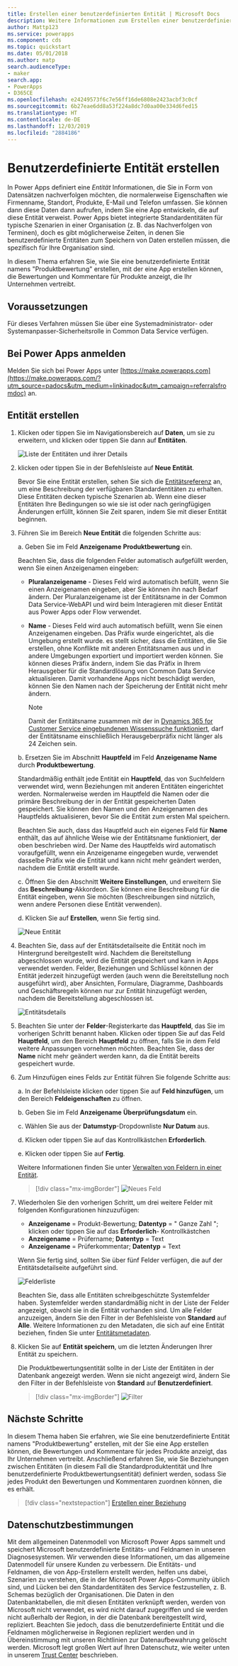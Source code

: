 ```yaml
---
title: Erstellen einer benutzerdefinierten Entität | Microsoft Docs
description: Weitere Informationen zum Erstellen einer benutzerdefinierten Entität in Power Apps.
author: Mattp123
ms.service: powerapps
ms.component: cds
ms.topic: quickstart
ms.date: 05/01/2018
ms.author: matp
search.audienceType:
- maker
search.app:
- PowerApps
- D365CE
ms.openlocfilehash: e24249573f6c7e56ff16de6808e2423acbf3c0cf
ms.sourcegitcommit: 6b27eae6dd8a53f224a8dc7d0aa00e334d6fed15
ms.translationtype: HT
ms.contentlocale: de-DE
ms.lasthandoff: 12/03/2019
ms.locfileid: "2884186"
---
```

# <a name="create-a-custom-entity"></a>Benutzerdefinierte Entität erstellen
In Power Apps definiert eine *Entität* Informationen, die Sie in Form von Datensätzen nachverfolgen möchten, die normalerweise Eigenschaften wie Firmenname, Standort, Produkte, E-Mail und Telefon umfassen. Sie können dann diese Daten dann aufrufen, indem Sie eine App entwickeln, die auf diese Entität verweist. Power Apps bietet integrierte Standardentitäten für typische Szenarien in einer Organisation (z. B. das Nachverfolgen von Terminen), doch es gibt möglicherweise Zeiten, in denen Sie benutzerdefinierte Entitäten zum Speichern von Daten erstellen müssen, die spezifisch für Ihre Organisation sind.

In diesem Thema erfahren Sie, wie Sie eine benutzerdefinierte Entität namens "Produktbewertung" erstellen, mit der eine App erstellen können, die Bewertungen und Kommentare für Produkte anzeigt, die Ihr Unternehmen vertreibt.

## <a name="prerequisites"></a>Voraussetzungen
Für dieses Verfahren müssen Sie über eine Systemadministrator- oder Systemanpasser-Sicherheitsrolle in Common Data Service verfügen.

## <a name="sign-in-to-power-apps"></a>Bei Power Apps anmelden
Melden Sie sich bei Power Apps unter [https://make.powerapps.com](https://make.powerapps.com/?utm_source=padocs&utm_medium=linkinadoc&utm_campaign=referralsfromdoc) an.

## <a name="create-an-entity"></a>Entität erstellen
1. Klicken oder tippen Sie im Navigationsbereich auf **Daten**, um sie zu erweitern, und klicken oder tippen Sie dann auf **Entitäten**.

    ![Liste der Entitäten und ihrer Details](./media/data-platform-cds-create-entity/entitylist.png "Entitätsliste")

2. klicken oder tippen Sie in der Befehlsleiste auf **Neue Entität**.

    Bevor Sie eine Entität erstellen, sehen Sie sich die [Entitätsreferenz](../../developer/common-data-service/reference/about-entity-reference.md) an, um eine Beschreibung der verfügbaren Standardentitäten zu erhalten. Diese Entitäten decken typische Szenarien ab. Wenn eine dieser Entitäten Ihre Bedingungen so wie sie ist oder nach geringfügigen Änderungen erfüllt, können Sie Zeit sparen, indem Sie mit dieser Entität beginnen. 

3. Führen Sie im Bereich **Neue Entität** die folgenden Schritte aus:

    a. Geben Sie im Feld **Anzeigename** **Produktbewertung** ein.

    Beachten Sie, dass die folgenden Felder automatisch aufgefüllt werden, wenn Sie einen Anzeigenamen eingeben:

    * **Pluralanzeigename** - Dieses Feld wird automatisch befüllt, wenn Sie einen Anzeigenamen eingeben, aber Sie können ihn nach Bedarf ändern. Der Pluralanzeigename ist der Entitätsname in der Common Data Service-WebAPI und wird beim Interagieren mit dieser Entität aus Power Apps oder Flow verwendet.
    * **Name** - Dieses Feld wird auch automatisch befüllt, wenn Sie einen Anzeigenamen eingeben. Das Präfix wurde eingerichtet, als die Umgebung erstellt wurde. es stellt sicher, dass die Entitäten, die Sie erstellen, ohne Konflikte mit anderen Entitätsnamen aus und in andere Umgebungen exportiert und importiert werden können. Sie können dieses Präfix ändern, indem Sie das Präfix in Ihrem Herausgeber für die Standardlösung von Common Data Service aktualisieren. Damit vorhandene Apps nicht beschädigt werden, können Sie den Namen nach der Speicherung der Entität nicht mehr ändern.

       > [!NOTE]
       > Damit der Entitätsname zusammen mit der in [Dynamics 365 for Customer Service eingebundenen Wissenssuche funktioniert](/dynamics365/customer-engagement/customer-service/set-up-knowledge-management-embedded-knowledge-search), darf der Entitätsname einschließlich Herausgeberpräfix nicht länger als 24 Zeichen sein.

    b. Ersetzen Sie im Abschnitt **Hauptfeld** im Feld **Anzeigename** **Name** durch **Produktbewertung**. 

    Standardmäßig enthält jede Entität ein **Hauptfeld**, das von Suchfeldern verwendet wird, wenn Beziehungen mit anderen Entitäten eingerichtet werden. Normalerweise werden im Hauptfeld die Namen oder die primäre Beschreibung der in der Entität gespeicherten Daten gespeichert. Sie können den Namen und den Anzeigenamen des Hauptfelds aktualisieren, bevor Sie die Entität zum ersten Mal speichern.

    Beachten Sie auch, dass das Hauptfeld auch ein eigenes Feld für **Name** enthält, das auf ähnliche Weise wie der Entitätsname funktioniert, der oben beschrieben wird. Der Name des Hauptfelds wird automatisch voraufgefüllt, wenn ein Anzeigename eingegeben wurde, verwendet dasselbe Präfix wie die Entität und kann nicht mehr geändert werden, nachdem die Entität erstellt wurde.

    c. Öffnen Sie den Abschnitt **Weitere Einstellungen**, und erweitern Sie das **Beschreibung**-Akkordeon. Sie können eine Beschreibung für die Entität eingeben, wenn Sie möchten (Beschreibungen sind nützlich, wenn andere Personen diese Entität verwenden). 
    
    d. Klicken Sie auf **Erstellen**, wenn Sie fertig sind.
     
    ![Neue Entität](./media/data-platform-cds-create-entity/newentitypanel.png "Neuer Entitätsbereich")

4. Beachten Sie, dass auf der Entitätsdetailseite die Entität noch im Hintergrund bereitgestellt wird. Nachdem die Bereitstellung abgeschlossen wurde, wird die Entität gespeichert und kann in Apps verwendet werden. Felder, Beziehungen und Schlüssel können der Entität jederzeit hinzugefügt werden (auch wenn die Bereitstellung noch ausgeführt wird), aber Ansichten, Formulare, Diagramme, Dashboards und Geschäftsregeln können nur zur Entität hinzugefügt werden, nachdem die Bereitstellung abgeschlossen ist.

    ![Entitätsdetails](./media/data-platform-cds-create-entity/newentitydetails.png "Neue Entitätsdetails")

5. Beachten Sie unter der **Felder**-Registerkarte das **Hauptfeld**, das Sie im vorherigen Schritt benannt haben. Klicken oder tippen Sie auf das Feld **Hauptfeld**, um den Bereich **Hauptfeld** zu öffnen, falls Sie in dem Feld weitere Anpassungen vornehmen möchten. Beachten Sie, dass der **Name** nicht mehr geändert werden kann, da die Entität bereits gespeichert wurde.

5. Zum Hinzufügen eines Felds zur Entität führen Sie folgende Schritte aus:
 
    a. In der Befehlsleiste klicken oder tippen Sie auf **Feld hinzufügen**, um den Bereich **Feldeigenschaften** zu öffnen.

    b. Geben Sie im Feld **Anzeigename** **Überprüfungsdatum** ein.

    c. Wählen Sie aus der **Datumstyp**-Dropdownliste **Nur Datum** aus.

    d. Klicken oder tippen Sie auf das Kontrollkästchen **Erforderlich**.
    
    e. Klicken oder tippen Sie auf **Fertig**.
     
    Weitere Informationen finden Sie unter [Verwalten von Feldern in einer Entität](data-platform-manage-fields.md).

    > [!div class="mx-imgBorder"] 
    > ![Neues Feld](./media/data-platform-cds-create-entity/newfieldpanel-2.png "Neuer Feldbereich")

6. Wiederholen Sie den vorherigen Schritt, um drei weitere Felder mit folgenden Konfigurationen hinzuzufügen:
    * **Anzeigename** = Produkt-Bewertung; **Datentyp** = " Ganze Zahl "; klicken oder tippen Sie auf das **Erforderlich**- Kontrollkästchen
    * **Anzeigename** = Prüfername; **Datentyp** = Text
    * **Anzeigename** = Prüferkommentar; **Datentyp** = Text

    Wenn Sie fertig sind, sollten Sie über fünf Felder verfügen, die auf der Entitätsdetailseite aufgeführt sind.

    ![Felderliste](./media/data-platform-cds-create-entity/addedfields.png "Liste der Felder")

    Beachten Sie, dass alle Entitäten schreibgeschützte Systemfelder haben. Systemfelder werden standardmäßig nicht in der Liste der Felder angezeigt, obwohl sie in die Entität vorhanden sind. Um alle Felder anzuzeigen, ändern Sie den Filter in der Befehlsleiste von **Standard** auf **Alle**. Weitere Informationen zu den Metadaten, die sich auf eine Entität beziehen, finden Sie unter [Entitätsmetadaten](../../developer/common-data-service/entity-metadata.md).

7. Klicken Sie auf **Entität speichern**, um die letzten Änderungen Ihrer Entität zu speichern.

    Die Produktbewertungsentität sollte in der Liste der Entitäten in der Datenbank angezeigt werden. Wenn sie nicht angezeigt wird, ändern Sie den Filter in der Befehlsleiste von **Standard** auf **Benutzerdefiniert**.

    > [!div class="mx-imgBorder"] 
    > ![Filter](./media/data-platform-cds-create-entity/filter.png "Filterauswahl")

## <a name="next-steps"></a>Nächste Schritte
In diesem Thema haben Sie erfahren, wie Sie eine benutzerdefinierte Entität namens "Produktbewertung" erstellen, mit der Sie eine App erstellen können, die Bewertungen und Kommentare für jedes Produkte anzeigt, das Ihr Unternehmen vertreibt. Anschließend erfahren Sie, wie Sie Beziehungen zwischen Entitäten (in diesem Fall die Standardproduktentität und Ihre benutzerdefinierte Produktbewertungsentität) definiert werden, sodass Sie jedes Produkt den Bewertungen und Kommentaren zuordnen können, die es erhält.

> [!div class="nextstepaction"]
> [Erstellen einer Beziehung](data-platform-entity-lookup.md)

## <a name="privacy-notice"></a>Datenschutzbestimmungen
Mit dem allgemeinen Datenmodell von Microsoft Power Apps sammelt und speichert Microsoft benutzerdefinierte Entitäts- und Feldnamen in unseren Diagnosesystemen. Wir verwenden diese Informationen, um das allgemeine Datenmodell für unsere Kunden zu verbessern. Die Entitäts- und Feldnamen, die von App-Erstellern erstellt werden, helfen uns dabei, Szenarien zu verstehen, die in der Microsoft Power Apps-Community üblich sind, und Lücken bei den Standardentitäten des Service festzustellen, z. B. Schemas bezüglich der Organisationen. Die Daten in den Datenbanktabellen, die mit diesen Entitäten verknüpft werden, werden von Microsoft nicht verwendet, es wird nicht darauf zugegriffen und sie werden nicht außerhalb der Region, in der die Datenbank bereitgestellt wird, repliziert. Beachten Sie jedoch, dass die benutzerdefinierte Entität und die Feldnamen möglicherweise in Regionen repliziert werden und in Übereinstimmung mit unseren Richtlinien zur Datenaufbewahrung gelöscht werden. Microsoft legt großen Wert auf Ihren Datenschutz, wie weiter unten in unserem [Trust Center](https://www.microsoft.com/trustcenter/Privacy/default.aspx) beschrieben.
